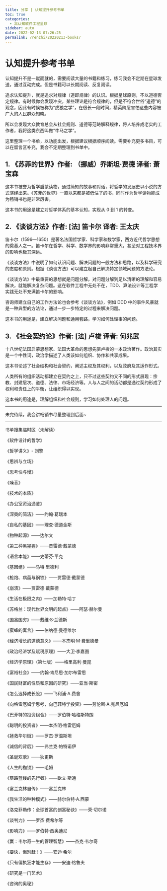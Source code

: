 ```yaml
---
title: 分享 | 认知提升参考书单
toc: true
categories: 
  - 高认知软件工程星球
sidebar: auto
date: 2022-02-13 07:26:25
permalink: /renzhi/20220213-books/
---
```


# 认知提升参考书单

认知提升不是一蹴而就的，需要阅读大量的书籍和练习，练习我会不定期在星球发送，通过互动完成。但是书籍可以长期阅读、反复阅读。

追求认知提升，就是追求对规律（道即规律）的认识。根据星球原则，不以道德否定规律。有时候你会发现冲突，某些理论是符合规律的，但是不符合世俗“道德”的观念，因此有时候被称为“虎狼之学”，在很长一段时间，精英阶层害怕这些内容被广大的人民群众知晓。

所以会发现大众教育总会从社会规则、道德等范畴解释规律，将人培养成老实的工作者，我将这类东西叫做“牛马之学”。

这里整理一个书单，以功能出发，根据建议根据顺序阅读。需要补充更多书目，可以在留言区补充，我会不定期整理到书单中。

## 1. 《苏菲的世界》作者: （挪威）乔斯坦·贾德 译者: 萧宝森

这本书被誉为哲学启蒙读物，通过简短的故事和对话，将哲学的发展史以小说的方式演绎出来。《苏菲的世界》一直以来都是被低估了的书，同时作为哲学读物能成为畅销书也是非常厉害。

这本书的用途是建立对哲学体系的基本认知，实现从 0 到 1 的转变。

## 2. 《谈谈方法》作者: [法] 笛卡尔 译者: 王太庆

笛卡尔（1596—1650）是著名法国哲学家、科学家和数学家，西方近代哲学思想的奠基人之一。笛卡尔在哲学、科学、数学界的影响非常重大，甚至对工程技术界的影响也极其深远。

《谈谈方法》中说明了如何认识问题、解决问题的一般方法和思路，以及科学研究的态度和原则。根据《谈谈方法》可以建立起自己解决特定领域问题的方法论。

《谈谈方法》中最重要的思想就是问题分解，对问题分解到足以清晰的理解和容易解决，就能解决复杂问题。这在软件工程中无处不在，TDD、算法设计等工程学实践无处不充满笛卡尔的影响。

咨询师建立自己的工作方法论也会参考《谈谈方法》，例如 DDD 中的事件风暴就是一种典型的方法论，通过一步一步特定的过程来解决问题。

这本书的用途是，建立解决问题和通用套路，学习如何处理事的问题。

## 3. 《社会契约论》作者: [法] 卢梭 译者: 何兆武

十八世纪法国启蒙思想家、法国大革命的思想先驱卢梭的一本政治著作。政治其实是一个中性词，政治学描述了人类该如何组织、协作和共享成果。

这本书论述了社会结构和社会契约，阐述主权及其权利，以及政府及其运作形式。

人类所有的组织活动都建立在契约之上，只不过这些契约又不同的形式展现：宗教、封建层次、道德、法律、市场经济等。人与人之间的活动都是通过契约形成了权利和责任上的平衡，让组织得以实现。

这本书的用途是，理解组织和社会规则，学习如何处理人的问题。

---------

未完待续，我会讲畅销书尽量整理到后面~

----------------

书单搜集临时区（未解读）

《软件设计的哲学》

《哲学讲义》- 刘擎

《思辨与立场》

《思考快与慢》

《噪音》

《技术的本质》

《办公室资治通鉴》

《深奥的简洁》——约翰·葛瑞本

《自私的基因》——理查·德道金斯

《物种起源》——达尔文

《第三种黑猩猩》——贾雷德·戴蒙德

《语言本能》——史蒂芬·平克

《基因组》——马特·里德利

《枪炮、病菌与钢铁》——贾雷德·戴蒙德

《崩溃》——贾雷德·戴蒙德

《生活在极限之内》——加勒特·哈丁

《苏格兰：现代世界文明的起点》——阿瑟·赫尔曼

《国富国穷》——戴维·S·兰德斯

《蜜蜂的寓言》——伯纳德·曼德维尔

《经济增长的道德意义》——本杰明·M·费里德曼

《政治经济学及赋税原理》——大卫·李嘉图

《经济学原理》（第七版）——格里高利·曼昆

《富裕社会》——约翰·肯尼思·加尔布雷思

《国民财富的性质和原因的研究》——亚当·斯密

《怎么选择成长股》——飞利浦·A.费舍

《向格雷厄姆学思考，向巴菲特学投资》——劳伦斯·A.克尼厄姆

《巴菲特的投资组合》——罗伯特·哈格斯特朗

《聪明的投资者》——本杰明·格雷厄姆

《拯救华尔街》——罗杰·罗温斯坦

《诚信的背后》——弗兰克·帕特诺伊

《圣诞欢歌》——狄更斯

《人生的枷锁》——毛姆

《筚路蓝缕的先行者》——欧文·斯通

《富兰克林自传》——富兰克林

《我生活的种种模式》——赫尔伯特·A.西蒙

《洛克菲勒传：全球首富的创富秘诀》——荣·切尔诺

《谈判力》——罗杰·费希尔等

《影响力》——罗伯特·西奥迪尼

《赢：韦尔奇一生的管理智慧》——杰克·韦尔奇

《要快，但别赶！》——安迪·希尔

《只有偏执狂才能生存》——安迪·格鲁夫



《研究是一门艺术》

《咨询的奥秘》










